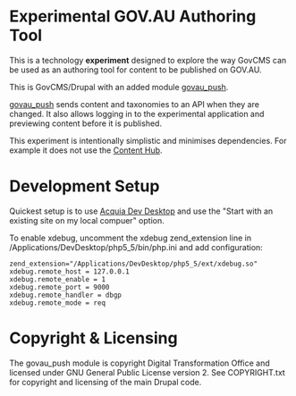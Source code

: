 # Experimental GOV.AU Authoring Tool

This is a technology **experiment** designed to explore the way GovCMS can be used as an authoring tool for content to be published on GOV.AU.

This is GovCMS/Drupal with an added module [govau_push](https://github.com/AusDTO/gov-au-beta-authoring/tree/master/sites/all/modules/custom/govau_push).

[govau_push](https://github.com/AusDTO/gov-au-beta-authoring/tree/master/sites/all/modules/custom/govau_push) sends content and taxonomies to an API when they are changed. It also allows logging in to the experimental application and previewing content before it is published.

This experiment is intentionally simplistic and minimises dependencies. For example it does not use the [Content Hub](https://www.acquia.com/gb/products-services/acquia-content-hub).

# Development Setup
Quickest setup is to use [Acquia Dev Desktop](https://www.acquia.com/downloads) and use the "Start with an existing site on my local compuer" option.

To enable xdebug, uncomment the xdebug zend_extension line in /Applications/DevDesktop/php5_5/bin/php.ini and add configuration:

    zend_extension="/Applications/DevDesktop/php5_5/ext/xdebug.so" 
    xdebug.remote_host = 127.0.0.1
    xdebug.remote_enable = 1
    xdebug.remote_port = 9000
    xdebug.remote_handler = dbgp
    xdebug.remote_mode = req

# Copyright & Licensing

The govau_push module is copyright Digital Transformation Office and licensed under GNU General Public License version 2. See COPYRIGHT.txt for copyright and licensing of the main Drupal code.
